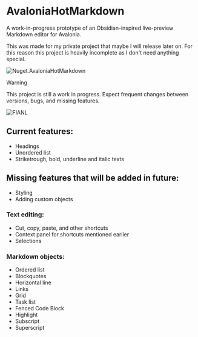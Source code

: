 # AvaloniaHotMarkdown

A work-in-progress prototype of an Obsidian-inspired live-preview Markdown editor for Avalonia.

This was made for my private project that maybe I will release later on. For this reason this project is heavily incomplete as I don't need anything special.

![Nuget.AvaloniaHotMarkdown](https://img.shields.io/nuget/v/AvaloniaHotMarkdown?label=Nuget&style=flat-square)

> [!WARNING]
> This project is still a work in progress. Expect frequent changes between versions, bugs, and missing features.

![FIANL](https://github.com/user-attachments/assets/7732a4f6-86f7-48f6-8eb2-a4b88a04fdf2)

## Current features:
- Headings
- Unordered list
- Striketrough, bold, underline and italic texts

## Missing features that will be added in future:
- Styling
- Adding custom objects

### Text editing:
- Cut, copy, paste, and other shortcuts
- Context panel for shortcuts mentioned earlier
- Selections
### Markdown objects:
- Ordered list
- Blockquotes
- Horizontal line
- Links
- Grid
- Task list
- Fenced Code Block
- Highlight
- Subscript
- Superscript
